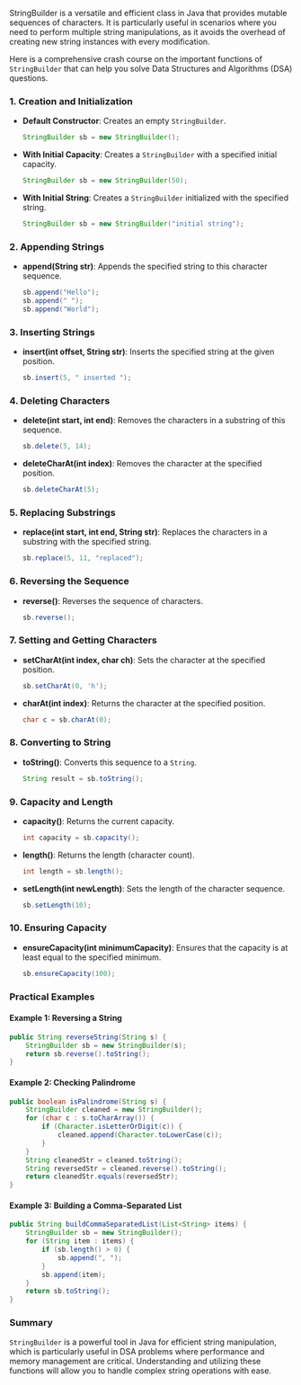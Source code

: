 StringBuilder is a versatile and efficient class in Java that provides mutable sequences of characters. It is particularly useful in scenarios where you need to perform multiple string manipulations, as it avoids the overhead of creating new string instances with every modification.

Here is a comprehensive crash course on the important functions of `StringBuilder` that can help you solve Data Structures and Algorithms (DSA) questions.

### 1. **Creation and Initialization**

- **Default Constructor**: Creates an empty `StringBuilder`.
  ```java
  StringBuilder sb = new StringBuilder();
  ```
- **With Initial Capacity**: Creates a `StringBuilder` with a specified initial capacity.
  ```java
  StringBuilder sb = new StringBuilder(50);
  ```
- **With Initial String**: Creates a `StringBuilder` initialized with the specified string.
  ```java
  StringBuilder sb = new StringBuilder("initial string");
  ```

### 2. **Appending Strings**

- **append(String str)**: Appends the specified string to this character sequence.
  ```java
  sb.append("Hello");
  sb.append(" ");
  sb.append("World");
  ```

### 3. **Inserting Strings**

- **insert(int offset, String str)**: Inserts the specified string at the given position.
  ```java
  sb.insert(5, " inserted ");
  ```

### 4. **Deleting Characters**

- **delete(int start, int end)**: Removes the characters in a substring of this sequence.
  ```java
  sb.delete(5, 14);
  ```
- **deleteCharAt(int index)**: Removes the character at the specified position.
  ```java
  sb.deleteCharAt(5);
  ```

### 5. **Replacing Substrings**

- **replace(int start, int end, String str)**: Replaces the characters in a substring with the specified string.
  ```java
  sb.replace(5, 11, "replaced");
  ```

### 6. **Reversing the Sequence**

- **reverse()**: Reverses the sequence of characters.
  ```java
  sb.reverse();
  ```

### 7. **Setting and Getting Characters**

- **setCharAt(int index, char ch)**: Sets the character at the specified position.
  ```java
  sb.setCharAt(0, 'h');
  ```
- **charAt(int index)**: Returns the character at the specified position.
  ```java
  char c = sb.charAt(0);
  ```

### 8. **Converting to String**

- **toString()**: Converts this sequence to a `String`.
  ```java
  String result = sb.toString();
  ```

### 9. **Capacity and Length**

- **capacity()**: Returns the current capacity.
  ```java
  int capacity = sb.capacity();
  ```
- **length()**: Returns the length (character count).
  ```java
  int length = sb.length();
  ```
- **setLength(int newLength)**: Sets the length of the character sequence.
  ```java
  sb.setLength(10);
  ```

### 10. **Ensuring Capacity**

- **ensureCapacity(int minimumCapacity)**: Ensures that the capacity is at least equal to the specified minimum.
  ```java
  sb.ensureCapacity(100);
  ```

### Practical Examples

#### Example 1: Reversing a String
```java
public String reverseString(String s) {
    StringBuilder sb = new StringBuilder(s);
    return sb.reverse().toString();
}
```

#### Example 2: Checking Palindrome
```java
public boolean isPalindrome(String s) {
    StringBuilder cleaned = new StringBuilder();
    for (char c : s.toCharArray()) {
        if (Character.isLetterOrDigit(c)) {
            cleaned.append(Character.toLowerCase(c));
        }
    }
    String cleanedStr = cleaned.toString();
    String reversedStr = cleaned.reverse().toString();
    return cleanedStr.equals(reversedStr);
}
```

#### Example 3: Building a Comma-Separated List
```java
public String buildCommaSeparatedList(List<String> items) {
    StringBuilder sb = new StringBuilder();
    for (String item : items) {
        if (sb.length() > 0) {
            sb.append(", ");
        }
        sb.append(item);
    }
    return sb.toString();
}
```

### Summary

`StringBuilder` is a powerful tool in Java for efficient string manipulation, which is particularly useful in DSA problems where performance and memory management are critical. Understanding and utilizing these functions will allow you to handle complex string operations with ease.